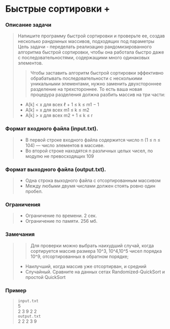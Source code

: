 # Быстрые сортировки +
### Описание задачи
> Напишите программу быстрой сортировки и проверьте ее, создав несколько рандомных массивов,
подходящих под параметры
> Цель задачи - переделать реализацию рандомизированного алгоритма быстрой сортировки, 
> чтобы она работала быстро даже с последовательностями, содержащими много одинаковых элементов.
>> Чтобы заставить алгоритм быстрой сортировки эффективно обрабатывать
последовательности с несколькими уникальными элементами, нужно заменить двухстороннее разделение на трехстороннее. 
> То есть ваша новая процедура разделения должна разбить массив на три части:
>- A[k] < x для всех ℓ + 1 ≤ k ≤ m1 − 1
>- A[k] = x для всех m1 ≤ k ≤ m2
>- A[k] > x для всех m2 + 1 ≤ k ≤ r

### Формат входного файла (input.txt). 
> - В первой строке входного файла содержится число n (1 ≤ n ≤ 104) — число элементов в массиве.
> - Во второй строке находятся n различных целых чисел, по модулю не превосходящих 109

### Формат выходного файла (output.txt). 
> - Одна строка выходного файла
с отсортированным массивом
> - Между любыми двумя числами должен стоять ровно один пробел.

### Ограничения
> - Ограничение по времени. 2 сек.
> - Ограничение по памяти. 256 мб.

### Замечания
>>Для проверки можно выбрать наихудший случай, когда сортируется
массив размера 10^3, 10^4,10^5 чисел порядка 10^9, отсортированных в обратном порядке; 
> - Наилучший, когда массив уже отсортирван, и средний
> - Cлучайный. Сравните на данных сетах Randomized-QuickSort и простой QuickSort

### Пример
>`input.txt`  
> 5  
> 2 3 9 2 2  
`output.txt`  
> 2 2 2 3 9

